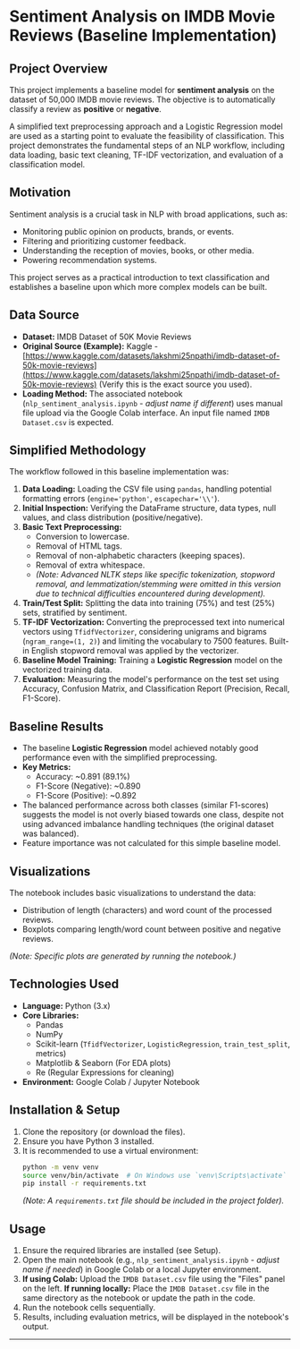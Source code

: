 # Sentiment Analysis on IMDB Movie Reviews (Baseline Implementation)

## Project Overview

This project implements a baseline model for **sentiment analysis** on the dataset of 50,000 IMDB movie reviews. The objective is to automatically classify a review as **positive** or **negative**.

A simplified text preprocessing approach and a Logistic Regression model are used as a starting point to evaluate the feasibility of classification. This project demonstrates the fundamental steps of an NLP workflow, including data loading, basic text cleaning, TF-IDF vectorization, and evaluation of a classification model.

## Motivation

Sentiment analysis is a crucial task in NLP with broad applications, such as:
* Monitoring public opinion on products, brands, or events.
* Filtering and prioritizing customer feedback.
* Understanding the reception of movies, books, or other media.
* Powering recommendation systems.

This project serves as a practical introduction to text classification and establishes a baseline upon which more complex models can be built.

## Data Source

* **Dataset:** IMDB Dataset of 50K Movie Reviews
* **Original Source (Example):** Kaggle - [https://www.kaggle.com/datasets/lakshmi25npathi/imdb-dataset-of-50k-movie-reviews](https://www.kaggle.com/datasets/lakshmi25npathi/imdb-dataset-of-50k-movie-reviews) (Verify this is the exact source you used).
* **Loading Method:** The associated notebook (`nlp_sentiment_analysis.ipynb` - *adjust name if different*) uses manual file upload via the Google Colab interface. An input file named `IMDB Dataset.csv` is expected.

## Simplified Methodology

The workflow followed in this baseline implementation was:

1.  **Data Loading:** Loading the CSV file using `pandas`, handling potential formatting errors (`engine='python'`, `escapechar='\\'`).
2.  **Initial Inspection:** Verifying the DataFrame structure, data types, null values, and class distribution (positive/negative).
3.  **Basic Text Preprocessing:**
    * Conversion to lowercase.
    * Removal of HTML tags.
    * Removal of non-alphabetic characters (keeping spaces).
    * Removal of extra whitespace.
    * *(Note: Advanced NLTK steps like specific tokenization, stopword removal, and lemmatization/stemming were omitted in this version due to technical difficulties encountered during development).*
4.  **Train/Test Split:** Splitting the data into training (75%) and test (25%) sets, stratified by sentiment.
5.  **TF-IDF Vectorization:** Converting the preprocessed text into numerical vectors using `TfidfVectorizer`, considering unigrams and bigrams (`ngram_range=(1, 2)`) and limiting the vocabulary to 7500 features. Built-in English stopword removal was applied by the vectorizer.
6.  **Baseline Model Training:** Training a **Logistic Regression** model on the vectorized training data.
7.  **Evaluation:** Measuring the model's performance on the test set using Accuracy, Confusion Matrix, and Classification Report (Precision, Recall, F1-Score).

## Baseline Results

* The baseline **Logistic Regression** model achieved notably good performance even with the simplified preprocessing.
* **Key Metrics:**
    * Accuracy: ~0.891 (89.1%)
    * F1-Score (Negative): ~0.890
    * F1-Score (Positive): ~0.892
* The balanced performance across both classes (similar F1-scores) suggests the model is not overly biased towards one class, despite not using advanced imbalance handling techniques (the original dataset was balanced).
* Feature importance was not calculated for this simple baseline model.

## Visualizations

The notebook includes basic visualizations to understand the data:
* Distribution of length (characters) and word count of the processed reviews.
* Boxplots comparing length/word count between positive and negative reviews.

*(Note: Specific plots are generated by running the notebook.)*

## Technologies Used

* **Language:** Python (3.x)
* **Core Libraries:**
    * Pandas
    * NumPy
    * Scikit-learn (`TfidfVectorizer`, `LogisticRegression`, `train_test_split`, metrics)
    * Matplotlib & Seaborn (For EDA plots)
    * Re (Regular Expressions for cleaning)
* **Environment:** Google Colab / Jupyter Notebook

## Installation & Setup

1.  Clone the repository (or download the files).
2.  Ensure you have Python 3 installed.
3.  It is recommended to use a virtual environment:
    ```bash
    python -m venv venv
    source venv/bin/activate  # On Windows use `venv\Scripts\activate`
    pip install -r requirements.txt
    ```
    *(Note: A `requirements.txt` file should be included in the project folder).*

## Usage

1.  Ensure the required libraries are installed (see Setup).
2.  Open the main notebook (e.g., `nlp_sentiment_analysis.ipynb` - *adjust name if needed*) in Google Colab or a local Jupyter environment.
3.  **If using Colab:** Upload the `IMDB Dataset.csv` file using the "Files" panel on the left.
    **If running locally:** Place the `IMDB Dataset.csv` file in the same directory as the notebook or update the path in the code.
4.  Run the notebook cells sequentially.
5.  Results, including evaluation metrics, will be displayed in the notebook's output.

---
